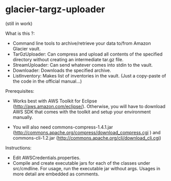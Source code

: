 glacier-targz-uploader
======================

(still in work)

What is this ?:

- Command line tools to archive/retrieve your data to/from Amazon Glacier vault.
- TarGzUploader: Can compress and upload all contents of the specified directory without creating an intermediate tar.gz file.
- StreamUploader: Can send whatever comes into stdin to the vault.
- Downloader: Downloads the specified archive.
- ListInventory: Makes list of inventories in the vault. (Just a copy-paste of the code in the official manual...)

Prerequisites:

- Works best with AWS Toolkit for Eclipse (http://aws.amazon.com/eclipse/). Otherwise, you will have to download AWS SDK that comes with the toolkit and setup your environment manually.

- You will also need commons-compress-1.4.1.jar (http://commons.apache.org/compress/download_compress.cgi ) and commons-cli-1.2.jar (http://commons.apache.org/cli/download_cli.cgi) 

Instructions:

- Edit AWSCredentials.properties.
- Compile and create executable jars for each of the classes under src/cmdline. For usage, run the executable jar without args. Usages in more detail are embedded as comments.
